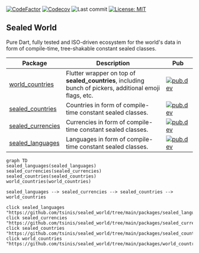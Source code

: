 [![CodeFactor](https://www.codefactor.io/repository/github/tsinis/sealed_world/badge)](https://www.codefactor.io/repository/github/tsinis/sealed_world)
[![Codecov](https://codecov.io/github/tsinis/sealed_world/branch/main/graph/badge.svg)](https://app.codecov.io/github/tsinis/sealed_world/flags)
![Last commit](https://img.shields.io/github/last-commit/tsinis/sealed_world)
[![License: MIT](https://img.shields.io/badge/License-MIT-yellow.svg)](https://opensource.org/licenses/MIT)

## Sealed World

Pure Dart, fully tested and ISO-driven ecosystem for the world's data in form of compile-time, tree-shakable constant sealed classes.

| Package                                                                                          | Description                                                                                              | Pub                                                                                                          |
| ------------------------------------------------------------------------------------------------ | -------------------------------------------------------------------------------------------------------- | ------------------------------------------------------------------------------------------------------------ |
| [world_countries](https://github.com/tsinis/sealed_world/tree/main/packages/world_countries)     | Flutter wrapper on top of **sealed_countries**, including bunch of pickers, additional emoji flags, etc. | [![pub.dev](https://img.shields.io/pub/v/world_countries.svg)](https://pub.dev/packages/world_countries)     |
| [sealed_countries](https://github.com/tsinis/sealed_world/tree/main/packages/sealed_countries)   | Countries in form of compile-time constant sealed classes.                                               | [![pub.dev](https://img.shields.io/pub/v/sealed_countries.svg)](https://pub.dev/packages/sealed_countries)   |
| [sealed_currencies](https://github.com/tsinis/sealed_world/tree/main/packages/sealed_currencies) | Currencies in form of compile-time constant sealed classes.                                              | [![pub.dev](https://img.shields.io/pub/v/sealed_currencies.svg)](https://pub.dev/packages/sealed_currencies) |
| [sealed_languages](https://github.com/tsinis/sealed_world/tree/main/packages/sealed_languages)   | Languages in form of compile-time constant sealed classes.                                               | [![pub.dev](https://img.shields.io/pub/v/sealed_languages.svg)](https://pub.dev/packages/sealed_languages)   |

```mermaid
graph TD
sealed_languages(sealed_languages)
sealed_currencies(sealed_currencies)
sealed_countries(sealed_countries)
world_countries(world_countries)

sealed_languages --> sealed_currencies --> sealed_countries --> world_countries

click sealed_languages "https://github.com/tsinis/sealed_world/tree/main/packages/sealed_languages"
click sealed_currencies "https://github.com/tsinis/sealed_world/tree/main/packages/sealed_currencies"
click sealed_countries "https://github.com/tsinis/sealed_world/tree/main/packages/sealed_countries"
click world_countries "https://github.com/tsinis/sealed_world/tree/main/packages/world_countries"
```

